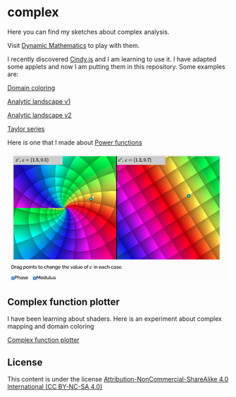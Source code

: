 # complex
Here you can find my sketches about complex analysis. 

Visit [Dynamic Mathematics](https://jcponce.github.io/) to play with them.

I recently discovered [Cindy.js](https://cindyjs.org/) and I am learning to use it. I have adapted some applets and now I am putting them in this repository. Some examples are:

[Domain coloring](https://jcponce.github.io/complex/domcoloring/)

[Analytic landscape v1](https://jcponce.github.io/complex/dclandscape/)

[Analytic landscape v2](https://jcponce.github.io/complex/analyticlandscape/)

[Taylor series](https://jcponce.github.io/complex/taylorseries/)

Here is one that I made about [Power functions](https://jcponce.github.io/complex/powerfunction/)

![alt tag](https://github.com/jcponce/complex/blob/gh-pages/screenshot.png)

## Complex function plotter

I have been learning about shaders. Here is an experiment about complex mapping and domain coloring

[Complex function plotter](https://jcponce.github.io/complex/function-plotter/)

## License

This content is under the license [Attribution-NonCommercial-ShareAlike 4.0 International (CC BY-NC-SA 4.0)](https://creativecommons.org/licenses/by-nc-sa/4.0/)

